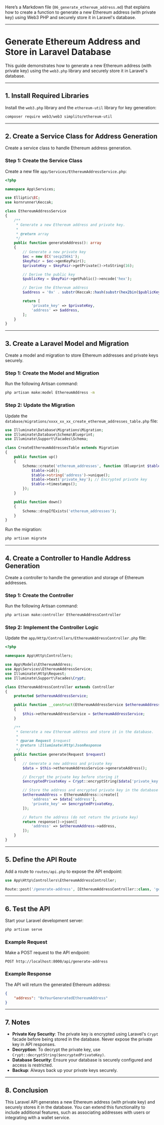 Here’s a Markdown file (`06_generate_ethereum_address.md`) that explains how to create a function to generate a new Ethereum address (with private key) using Web3 PHP and securely store it in Laravel's database.

---

# Generate Ethereum Address and Store in Laravel Database

This guide demonstrates how to generate a new Ethereum address (with private key) using the `web3.php` library and securely store it in Laravel's database.

---

## **1. Install Required Libraries**

Install the `web3.php` library and the `ethereum-util` library for key generation:

```bash
composer require web3/web3 simplito/ethereum-util
```

---

## **2. Create a Service Class for Address Generation**

Create a service class to handle Ethereum address generation.

### **Step 1: Create the Service Class**
Create a new file `app/Services/EthereumAddressService.php`:

```php
<?php

namespace App\Services;

use Elliptic\EC;
use kornrunner\Keccak;

class EthereumAddressService
{
    /**
     * Generate a new Ethereum address and private key.
     *
     * @return array
     */
    public function generateAddress(): array
    {
        // Generate a new private key
        $ec = new EC('secp256k1');
        $keyPair = $ec->genKeyPair();
        $privateKey = $keyPair->getPrivate()->toString(16);

        // Derive the public key
        $publicKey = $keyPair->getPublic()->encode('hex');

        // Derive the Ethereum address
        $address = '0x' . substr(Keccak::hash(substr(hex2bin($publicKey), 1), 256), 24);

        return [
            'private_key' => $privateKey,
            'address' => $address,
        ];
    }
}
```

---

## **3. Create a Laravel Model and Migration**

Create a model and migration to store Ethereum addresses and private keys securely.

### **Step 1: Create the Model and Migration**
Run the following Artisan command:

```bash
php artisan make:model EthereumAddress -m
```

### **Step 2: Update the Migration**
Update the `database/migrations/xxxx_xx_xx_create_ethereum_addresses_table.php` file:

```php
use Illuminate\Database\Migrations\Migration;
use Illuminate\Database\Schema\Blueprint;
use Illuminate\Support\Facades\Schema;

class CreateEthereumAddressesTable extends Migration
{
    public function up()
    {
        Schema::create('ethereum_addresses', function (Blueprint $table) {
            $table->id();
            $table->string('address')->unique();
            $table->text('private_key'); // Encrypted private key
            $table->timestamps();
        });
    }

    public function down()
    {
        Schema::dropIfExists('ethereum_addresses');
    }
}
```

Run the migration:

```bash
php artisan migrate
```

---

## **4. Create a Controller to Handle Address Generation**

Create a controller to handle the generation and storage of Ethereum addresses.

### **Step 1: Create the Controller**
Run the following Artisan command:

```bash
php artisan make:controller EthereumAddressController
```

### **Step 2: Implement the Controller Logic**
Update the `app/Http/Controllers/EthereumAddressController.php` file:

```php
<?php

namespace App\Http\Controllers;

use App\Models\EthereumAddress;
use App\Services\EthereumAddressService;
use Illuminate\Http\Request;
use Illuminate\Support\Facades\Crypt;

class EthereumAddressController extends Controller
{
    protected $ethereumAddressService;

    public function __construct(EthereumAddressService $ethereumAddressService)
    {
        $this->ethereumAddressService = $ethereumAddressService;
    }

    /**
     * Generate a new Ethereum address and store it in the database.
     *
     * @param Request $request
     * @return \Illuminate\Http\JsonResponse
     */
    public function generate(Request $request)
    {
        // Generate a new address and private key
        $data = $this->ethereumAddressService->generateAddress();

        // Encrypt the private key before storing it
        $encryptedPrivateKey = Crypt::encryptString($data['private_key']);

        // Store the address and encrypted private key in the database
        $ethereumAddress = EthereumAddress::create([
            'address' => $data['address'],
            'private_key' => $encryptedPrivateKey,
        ]);

        // Return the address (do not return the private key)
        return response()->json([
            'address' => $ethereumAddress->address,
        ]);
    }
}
```

---

## **5. Define the API Route**

Add a route to `routes/api.php` to expose the API endpoint:

```php
use App\Http\Controllers\EthereumAddressController;

Route::post('/generate-address', [EthereumAddressController::class, 'generate']);
```

---

## **6. Test the API**

Start your Laravel development server:

```bash
php artisan serve
```

### **Example Request**
Make a POST request to the API endpoint:

```
POST http://localhost:8000/api/generate-address
```

### **Example Response**
The API will return the generated Ethereum address:

```json
{
    "address": "0xYourGeneratedEthereumAddress"
}
```

---

## **7. Notes**
- **Private Key Security**: The private key is encrypted using Laravel's `Crypt` facade before being stored in the database. Never expose the private key in API responses.
- **Decryption**: To decrypt the private key, use `Crypt::decryptString($encryptedPrivateKey)`.
- **Database Security**: Ensure your database is securely configured and access is restricted.
- **Backup**: Always back up your private keys securely.

---

## **8. Conclusion**

This Laravel API generates a new Ethereum address (with private key) and securely stores it in the database. You can extend this functionality to include additional features, such as associating addresses with users or integrating with a wallet service.